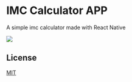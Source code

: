 # IMC Calculator APP

A simple imc calculator made with React Native

<img src="./.git/test.gif">


## License
[MIT](https://choosealicense.com/licenses/mit/)